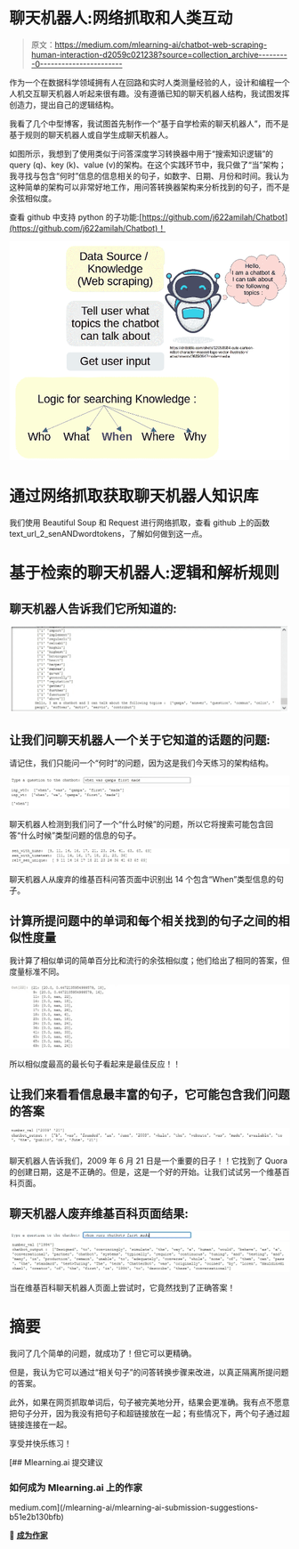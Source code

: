 # 聊天机器人:网络抓取和人类互动

> 原文：<https://medium.com/mlearning-ai/chatbot-web-scraping-human-interaction-d2059c021238?source=collection_archive---------0----------------------->

作为一个在数据科学领域拥有人在回路和实时人类测量经验的人，设计和编程一个人机交互聊天机器人听起来很有趣。没有遵循已知的聊天机器人结构，我试图发挥创造力，提出自己的逻辑结构。

我看了几个中型博客，我试图首先制作一个“基于自学检索的聊天机器人”，而不是基于规则的聊天机器人或自学生成聊天机器人。

如图所示，我想到了使用类似于问答深度学习转换器中用于“搜索知识逻辑”的 query (q)、key (k)、value (v)的架构。在这个实践环节中，我只做了“当”架构；我寻找与包含“何时”信息的信息相关的句子，如数字、日期、月份和时间。我认为这种简单的架构可以非常好地工作，用问答转换器架构来分析找到的句子，而不是余弦相似度。

查看 github 中支持 python 的子功能:[https://github.com/j622amilah/Chatbot](https://github.com/j622amilah/Chatbot)！

![](img/3fc99e7fc24945d8582b2fcfacfeb00c.png)

# 通过网络抓取获取聊天机器人知识库

我们使用 Beautiful Soup 和 Request 进行网络抓取，查看 github 上的函数 text_url_2_senANDwordtokens，了解如何做到这一点。

# 基于检索的聊天机器人:逻辑和解析规则

## 聊天机器人告诉我们它所知道的:

![](img/801c63243ba1d2d5e8a80c1e6a5091b2.png)

## 让我们问聊天机器人一个关于它知道的话题的问题:

请记住，我们只能问一个“何时”的问题，因为这是我们今天练习的架构结构。

![](img/305367ef44020ea43925fd5dadbf2104.png)![](img/7b3bf3fac236c2615930df10faf7e6d9.png)

聊天机器人检测到我们问了一个“什么时候”的问题，所以它将搜索可能包含回答“什么时候”类型问题的信息的句子。

![](img/1ca5343b9dedff79ef61d0ad5c8832db.png)

聊天机器人从废弃的维基百科问答页面中识别出 14 个包含“When”类型信息的句子。

## 计算所提问题中的单词和每个相关找到的句子之间的相似性度量

我计算了相似单词的简单百分比和流行的余弦相似度；他们给出了相同的答案，但度量标准不同。

![](img/bbc5d21fc48d68a32a85afc9b850ea5b.png)

所以相似度最高的最长句子看起来是最佳反应！！

## 让我们来看看信息最丰富的句子，它可能包含我们问题的答案

![](img/5711d53d95c5a9dfd9f423278db65c5f.png)

聊天机器人告诉我们，2009 年 6 月 21 日是一个重要的日子！！它找到了 Quora 的创建日期，这是不正确的。但是，这是一个好的开始。让我们试试另一个维基百科页面。

## 聊天机器人废弃维基百科页面结果:

![](img/59cab67e899a0c4f07e7391b26755237.png)![](img/d10d59e6f4db5aee77f3a5e0617144fd.png)

当在维基百科聊天机器人页面上尝试时，它竟然找到了正确答案！

# 摘要

我问了几个简单的问题，就成功了！但它可以更精确。

但是，我认为它可以通过“相关句子”的问答转换步骤来改进，以真正隔离所提问题的答案。

此外，如果在网页抓取单词后，句子被完美地分开，结果会更准确。我有点不愿意把句子分开，因为我没有把句子和超链接放在一起；有些情况下，两个句子通过超链接连接在一起。

享受并快乐练习！

[](/mlearning-ai/mlearning-ai-submission-suggestions-b51e2b130bfb) [## Mlearning.ai 提交建议

### 如何成为 Mlearning.ai 上的作家

medium.com](/mlearning-ai/mlearning-ai-submission-suggestions-b51e2b130bfb) 

🔵 [**成为作家**](/mlearning-ai/mlearning-ai-submission-suggestions-b51e2b130bfb)